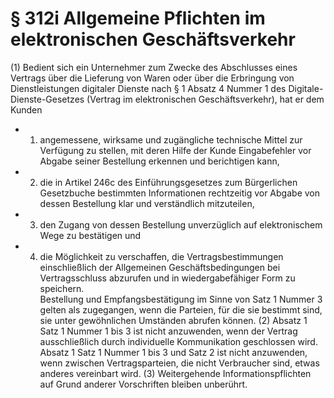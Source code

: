 # § 312i Allgemeine Pflichten im elektronischen Geschäftsverkehr
(1) Bedient sich ein Unternehmer zum Zwecke des Abschlusses eines Vertrags über die Lieferung von Waren oder über die Erbringung von Dienstleistungen digitaler Dienste nach § 1 Absatz 4 Nummer 1 des Digitale-Dienste-Gesetzes (Vertrag im elektronischen Geschäftsverkehr), hat er dem Kunden
* 1. angemessene, wirksame und zugängliche technische Mittel zur Verfügung zu stellen, mit deren Hilfe der Kunde Eingabefehler vor Abgabe seiner Bestellung erkennen und berichtigen kann,
* 2. die in Artikel 246c des Einführungsgesetzes zum Bürgerlichen Gesetzbuche bestimmten Informationen rechtzeitig vor Abgabe von dessen Bestellung klar und verständlich mitzuteilen,
* 3. den Zugang von dessen Bestellung unverzüglich auf elektronischem Wege zu bestätigen und
* 4. die Möglichkeit zu verschaffen, die Vertragsbestimmungen einschließlich der Allgemeinen Geschäftsbedingungen bei Vertragsschluss abzurufen und in wiedergabefähiger Form zu speichern.  
Bestellung und Empfangsbestätigung im Sinne von Satz 1 Nummer 3 gelten als zugegangen, wenn die Parteien, für die sie bestimmt sind, sie unter gewöhnlichen Umständen abrufen können.
(2) Absatz 1 Satz 1 Nummer 1 bis 3 ist nicht anzuwenden, wenn der Vertrag ausschließlich durch individuelle Kommunikation geschlossen wird. Absatz 1 Satz 1 Nummer 1 bis 3 und Satz 2 ist nicht anzuwenden, wenn zwischen Vertragsparteien, die nicht Verbraucher sind, etwas anderes vereinbart wird.
(3) Weitergehende Informationspflichten auf Grund anderer Vorschriften bleiben unberührt.